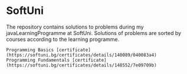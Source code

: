 # SoftUni
The repository contains solutions to problems during my javaLearningProgramme at SoftUni.
Solutions of problems are sorted by courses according to the learning programme.




    Programming Basics [certificate](https://softuni.bg/certificates/details/140089/040083a4)
    Programming Fundamentals [certificate](https://softuni.bg/certificates/details/148552/7e09709b)
